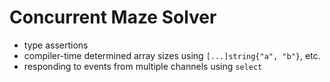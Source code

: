 # Concurrent Maze Solver

- type assertions
- compiler-time determined array sizes using `[...]string{"a", "b"}`, etc.
- responding to events from multiple channels using `select`
